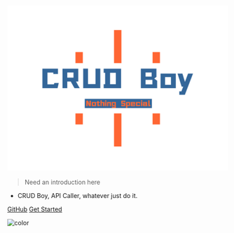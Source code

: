 ![logo](../_media/logo.svg)

> Need an introduction here

- CRUD Boy, API Caller, whatever just do it.


[GitHub](https://github.com/laofahai/crudboy/)
[Get Started](#main)

![color](#e2e2e2)